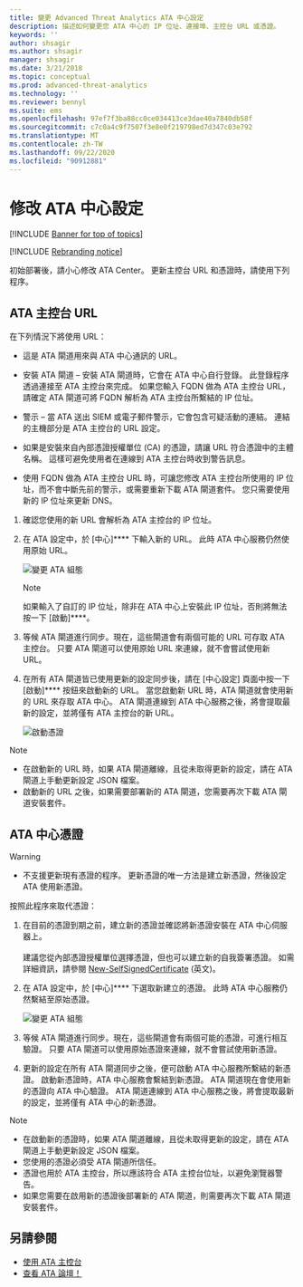 ```yaml
---
title: 變更 Advanced Threat Analytics ATA 中心設定
description: 描述如何變更您 ATA 中心的 IP 位址、連接埠、主控台 URL 或憑證。
keywords: ''
author: shsagir
ms.author: shsagir
manager: shsagir
ms.date: 3/21/2018
ms.topic: conceptual
ms.prod: advanced-threat-analytics
ms.technology: ''
ms.reviewer: bennyl
ms.suite: ems
ms.openlocfilehash: 97ef7f3ba88cc0ce034413ce3dae40a7840db58f
ms.sourcegitcommit: c7c0a4c9f7507f3e8e0f219798ed7d347c03e792
ms.translationtype: MT
ms.contentlocale: zh-TW
ms.lasthandoff: 09/22/2020
ms.locfileid: "90912881"
---
```

# <a name="modifying-the-ata-center-configuration"></a>修改 ATA 中心設定



[!INCLUDE [Banner for top of topics](includes/banner.md)]

[!INCLUDE [Rebranding notice](includes/rebranding.md)]

初始部署後，請小心修改 ATA Center。 更新主控台 URL 和憑證時，請使用下列程序。

## <a name="the-ata-console-url"></a>ATA 主控台 URL

在下列情況下將使用 URL：

- 這是 ATA 閘道用來與 ATA 中心通訊的 URL。

- 安裝 ATA 閘道 – 安裝 ATA 閘道時，它會在 ATA 中心自行登錄。 此登錄程序透過連接至 ATA 主控台來完成。 如果您輸入 FQDN 做為 ATA 主控台 URL，請確定 ATA 閘道可將 FQDN 解析為 ATA 主控台所繫結的 IP 位址。

- 警示 – 當 ATA 送出 SIEM 或電子郵件警示，它會包含可疑活動的連結。 連結的主機部分是 ATA 主控台的 URL 設定。

- 如果是安裝來自內部憑證授權單位 (CA) 的憑證，請讓 URL 符合憑證中的主體名稱。 這樣可避免使用者在連線到 ATA 主控台時收到警告訊息。

- 使用 FQDN 做為 ATA 主控台 URL 時，可讓您修改 ATA 主控台所使用的 IP 位址，而不會中斷先前的警示，或需要重新下載 ATA 閘道套件。 您只需要使用新的 IP 位址來更新 DNS。

1. 確認您使用的新 URL 會解析為 ATA 主控台的 IP 位址。

1. 在 ATA 設定中，於 [中心]**** 下輸入新的 URL。 此時 ATA 中心服務仍然使用原始 URL。 

    ![變更 ATA 組態](media/change-center-config.png)

   > [!NOTE]
   > 如果輸入了自訂的 IP 位址，除非在 ATA 中心上安裝此 IP 位址，否則將無法按一下 [啟動]****。
    
1. 等候 ATA 閘道進行同步。現在，這些閘道會有兩個可能的 URL 可存取 ATA 主控台。 只要 ATA 閘道可以使用原始 URL 來連線，就不會嘗試使用新 URL。

1. 在所有 ATA 閘道皆已使用更新的設定同步後，請在 [中心設定] 頁面中按一下 [啟動]**** 按鈕來啟動新的 URL。 當您啟動新 URL 時，ATA 閘道就會使用新的 URL 來存取 ATA 中心。 ATA 閘道連線到 ATA 中心服務之後，將會提取最新的設定，並將僅有 ATA 主控台的新 URL。 

    ![啟動憑證](media/center-activation.png)

> [!NOTE]
> - 在啟動新的 URL 時，如果 ATA 閘道離線，且從未取得更新的設定，請在 ATA 閘道上手動更新設定 JSON 檔案。
> - 啟動新的 URL 之後，如果需要部署新的 ATA 閘道，您需要再次下載 ATA 閘道安裝套件。


## <a name="the-ata-center-certificate"></a>ATA 中心憑證

> [!WARNING]
> - 不支援更新現有憑證的程序。 更新憑證的唯一方法是建立新憑證，然後設定 ATA 使用新憑證。


按照此程序來取代憑證：

1. 在目前的憑證到期之前，建立新的憑證並確認將新憑證安裝在 ATA 中心伺服器上。 <br></br>建議您從內部憑證授權單位選擇憑證，但也可以建立新的自我簽署憑證。 如需詳細資訊，請參閱 [New-SelfSignedCertificate](/powershell/module/pkiclient/new-selfsignedcertificate?view=win10-ps&preserve-view=true) \(英文\)。

1. 在 ATA 設定中，於 [中心]**** 下選取新建立的憑證。 此時 ATA 中心服務仍然繫結至原始憑證。 

    ![變更 ATA 組態](media/change-center-config.png)

1. 等候 ATA 閘道進行同步。現在，這些閘道會有兩個可能的憑證，可進行相互驗證。 只要 ATA 閘道可以使用原始憑證來連線，就不會嘗試使用新憑證。

1. 更新的設定在所有 ATA 閘道同步之後，便可啟動 ATA 中心服務所繫結的新憑證。 啟動新憑證時，ATA 中心服務會繫結到新憑證。 ATA 閘道現在會使用新的憑證向 ATA 中心驗證。 ATA 閘道連線到 ATA 中心服務之後，將會提取最新的設定，並將僅有 ATA 中心的新憑證。 

> [!NOTE]
> - 在啟動新的憑證時，如果 ATA 閘道離線，且從未取得更新的設定，請在 ATA 閘道上手動更新設定 JSON 檔案。
> - 您使用的憑證必須受 ATA 閘道所信任。
> - 憑證也用於 ATA 主控台，所以應該符合 ATA 主控台位址，以避免瀏覽器警告。
> - 如果您需要在啟用新的憑證後部署新的 ATA 閘道，則需要再次下載 ATA 閘道安裝套件。



 
## <a name="see-also"></a>另請參閱
- [使用 ATA 主控台](working-with-ata-console.md)
- [查看 ATA 論壇！](https://aka.ms/ata-forum)